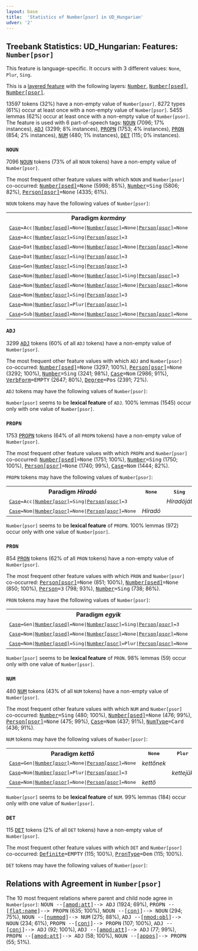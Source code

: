 ```yaml
---
layout: base
title:  'Statistics of Number[psor] in UD_Hungarian'
udver: '2'
---
```


## Treebank Statistics: UD_Hungarian: Features: `Number[psor]`

This feature is language-specific.
It occurs with 3 different values: `None`, `Plur`, `Sing`.

This is a <a href="../../u/overview/feat-layers.html">layered feature</a> with the following layers: <tt><a href="hu-feat-Number.html">Number</a></tt>, <tt><a href="hu-feat-Number-psed.html">Number[psed]</a></tt>, <tt><a href="hu-feat-Number-psor.html">Number[psor]</a></tt>.

13597 tokens (32%) have a non-empty value of `Number[psor]`.
8272 types (61%) occur at least once with a non-empty value of `Number[psor]`.
5455 lemmas (62%) occur at least once with a non-empty value of `Number[psor]`.
The feature is used with 6 part-of-speech tags: <tt><a href="hu-pos-NOUN.html">NOUN</a></tt> (7096; 17% instances), <tt><a href="hu-pos-ADJ.html">ADJ</a></tt> (3299; 8% instances), <tt><a href="hu-pos-PROPN.html">PROPN</a></tt> (1753; 4% instances), <tt><a href="hu-pos-PRON.html">PRON</a></tt> (854; 2% instances), <tt><a href="hu-pos-NUM.html">NUM</a></tt> (480; 1% instances), <tt><a href="hu-pos-DET.html">DET</a></tt> (115; 0% instances).

### `NOUN`

7096 <tt><a href="hu-pos-NOUN.html">NOUN</a></tt> tokens (73% of all `NOUN` tokens) have a non-empty value of `Number[psor]`.

The most frequent other feature values with which `NOUN` and `Number[psor]` co-occurred: <tt><a href="hu-feat-Number-psed.html">Number[psed]</a></tt><tt>=None</tt> (5998; 85%), <tt><a href="hu-feat-Number.html">Number</a></tt><tt>=Sing</tt> (5806; 82%), <tt><a href="hu-feat-Person-psor.html">Person[psor]</a></tt><tt>=None</tt> (4335; 61%).

`NOUN` tokens may have the following values of `Number[psor]`:


<table>
  <tr><th>Paradigm <i>kormány</i></th><th><tt>None</tt></th><th><tt>Plur</tt></th><th><tt>Sing</tt></th></tr>
  <tr><td><tt><tt><a href="hu-feat-Case.html">Case</a></tt><tt>=Acc</tt>|<tt><a href="hu-feat-Number-psed.html">Number[psed]</a></tt><tt>=None</tt>|<tt><a href="hu-feat-Number-psor.html">Number[psor]</a></tt><tt>=None</tt>|<tt><a href="hu-feat-Person-psor.html">Person[psor]</a></tt><tt>=None</tt></tt></td><td><em>kormányt</em></td><td></td><td></td></tr>
  <tr><td><tt><tt><a href="hu-feat-Case.html">Case</a></tt><tt>=Acc</tt>|<tt><a href="hu-feat-Number-psor.html">Number[psor]</a></tt><tt>=Sing</tt>|<tt><a href="hu-feat-Person-psor.html">Person[psor]</a></tt><tt>=3</tt></tt></td><td></td><td></td><td><em>kormányát</em></td></tr>
  <tr><td><tt><tt><a href="hu-feat-Case.html">Case</a></tt><tt>=Dat</tt>|<tt><a href="hu-feat-Number-psed.html">Number[psed]</a></tt><tt>=None</tt>|<tt><a href="hu-feat-Number-psor.html">Number[psor]</a></tt><tt>=None</tt>|<tt><a href="hu-feat-Person-psor.html">Person[psor]</a></tt><tt>=None</tt></tt></td><td><em>kormánynak</em></td><td></td><td></td></tr>
  <tr><td><tt><tt><a href="hu-feat-Case.html">Case</a></tt><tt>=Dat</tt>|<tt><a href="hu-feat-Number-psor.html">Number[psor]</a></tt><tt>=Sing</tt>|<tt><a href="hu-feat-Person-psor.html">Person[psor]</a></tt><tt>=3</tt></tt></td><td></td><td></td><td><em>kormányának</em></td></tr>
  <tr><td><tt><tt><a href="hu-feat-Case.html">Case</a></tt><tt>=Gen</tt>|<tt><a href="hu-feat-Number-psor.html">Number[psor]</a></tt><tt>=Sing</tt>|<tt><a href="hu-feat-Person-psor.html">Person[psor]</a></tt><tt>=3</tt></tt></td><td></td><td></td><td><em>kormányának</em></td></tr>
  <tr><td><tt><tt><a href="hu-feat-Case.html">Case</a></tt><tt>=Nom</tt>|<tt><a href="hu-feat-Number-psed.html">Number[psed]</a></tt><tt>=None</tt>|<tt><a href="hu-feat-Number-psor.html">Number[psor]</a></tt><tt>=Sing</tt>|<tt><a href="hu-feat-Person-psor.html">Person[psor]</a></tt><tt>=3</tt></tt></td><td></td><td></td><td><em>kormánya</em></td></tr>
  <tr><td><tt><tt><a href="hu-feat-Case.html">Case</a></tt><tt>=Nom</tt>|<tt><a href="hu-feat-Number-psed.html">Number[psed]</a></tt><tt>=None</tt>|<tt><a href="hu-feat-Number-psor.html">Number[psor]</a></tt><tt>=None</tt>|<tt><a href="hu-feat-Person-psor.html">Person[psor]</a></tt><tt>=None</tt></tt></td><td><em>kormány</em></td><td></td><td></td></tr>
  <tr><td><tt><tt><a href="hu-feat-Case.html">Case</a></tt><tt>=Nom</tt>|<tt><a href="hu-feat-Number-psor.html">Number[psor]</a></tt><tt>=Sing</tt>|<tt><a href="hu-feat-Person-psor.html">Person[psor]</a></tt><tt>=3</tt></tt></td><td></td><td></td><td><em>kormánya</em></td></tr>
  <tr><td><tt><tt><a href="hu-feat-Case.html">Case</a></tt><tt>=Nom</tt>|<tt><a href="hu-feat-Number-psor.html">Number[psor]</a></tt><tt>=Plur</tt>|<tt><a href="hu-feat-Person-psor.html">Person[psor]</a></tt><tt>=1</tt></tt></td><td></td><td><em>Kormányunk</em></td><td></td></tr>
  <tr><td><tt><tt><a href="hu-feat-Case.html">Case</a></tt><tt>=Sub</tt>|<tt><a href="hu-feat-Number-psed.html">Number[psed]</a></tt><tt>=None</tt>|<tt><a href="hu-feat-Number-psor.html">Number[psor]</a></tt><tt>=None</tt>|<tt><a href="hu-feat-Person-psor.html">Person[psor]</a></tt><tt>=None</tt></tt></td><td><em>kormányra</em></td><td></td><td></td></tr>
</table>

### `ADJ`

3299 <tt><a href="hu-pos-ADJ.html">ADJ</a></tt> tokens (60% of all `ADJ` tokens) have a non-empty value of `Number[psor]`.

The most frequent other feature values with which `ADJ` and `Number[psor]` co-occurred: <tt><a href="hu-feat-Number-psed.html">Number[psed]</a></tt><tt>=None</tt> (3297; 100%), <tt><a href="hu-feat-Person-psor.html">Person[psor]</a></tt><tt>=None</tt> (3292; 100%), <tt><a href="hu-feat-Number.html">Number</a></tt><tt>=Sing</tt> (3241; 98%), <tt><a href="hu-feat-Case.html">Case</a></tt><tt>=Nom</tt> (2986; 91%), <tt><a href="hu-feat-VerbForm.html">VerbForm</a></tt><tt>=EMPTY</tt> (2647; 80%), <tt><a href="hu-feat-Degree.html">Degree</a></tt><tt>=Pos</tt> (2391; 72%).

`ADJ` tokens may have the following values of `Number[psor]`:


`Number[psor]` seems to be **lexical feature** of `ADJ`. 100% lemmas (1545) occur only with one value of `Number[psor]`.

### `PROPN`

1753 <tt><a href="hu-pos-PROPN.html">PROPN</a></tt> tokens (64% of all `PROPN` tokens) have a non-empty value of `Number[psor]`.

The most frequent other feature values with which `PROPN` and `Number[psor]` co-occurred: <tt><a href="hu-feat-Number-psed.html">Number[psed]</a></tt><tt>=None</tt> (1751; 100%), <tt><a href="hu-feat-Number.html">Number</a></tt><tt>=Sing</tt> (1750; 100%), <tt><a href="hu-feat-Person-psor.html">Person[psor]</a></tt><tt>=None</tt> (1740; 99%), <tt><a href="hu-feat-Case.html">Case</a></tt><tt>=Nom</tt> (1444; 82%).

`PROPN` tokens may have the following values of `Number[psor]`:


<table>
  <tr><th>Paradigm <i>Híradó</i></th><th><tt>None</tt></th><th><tt>Sing</tt></th></tr>
  <tr><td><tt><tt><a href="hu-feat-Case.html">Case</a></tt><tt>=Acc</tt>|<tt><a href="hu-feat-Number-psor.html">Number[psor]</a></tt><tt>=Sing</tt>|<tt><a href="hu-feat-Person-psor.html">Person[psor]</a></tt><tt>=3</tt></tt></td><td></td><td><em>Híradóját</em></td></tr>
  <tr><td><tt><tt><a href="hu-feat-Case.html">Case</a></tt><tt>=Nom</tt>|<tt><a href="hu-feat-Number-psor.html">Number[psor]</a></tt><tt>=None</tt>|<tt><a href="hu-feat-Person-psor.html">Person[psor]</a></tt><tt>=None</tt></tt></td><td><em>Híradó</em></td><td></td></tr>
</table>

`Number[psor]` seems to be **lexical feature** of `PROPN`. 100% lemmas (972) occur only with one value of `Number[psor]`.

### `PRON`

854 <tt><a href="hu-pos-PRON.html">PRON</a></tt> tokens (62% of all `PRON` tokens) have a non-empty value of `Number[psor]`.

The most frequent other feature values with which `PRON` and `Number[psor]` co-occurred: <tt><a href="hu-feat-Person-psor.html">Person[psor]</a></tt><tt>=None</tt> (851; 100%), <tt><a href="hu-feat-Number-psed.html">Number[psed]</a></tt><tt>=None</tt> (850; 100%), <tt><a href="hu-feat-Person.html">Person</a></tt><tt>=3</tt> (798; 93%), <tt><a href="hu-feat-Number.html">Number</a></tt><tt>=Sing</tt> (738; 86%).

`PRON` tokens may have the following values of `Number[psor]`:


<table>
  <tr><th>Paradigm <i>egyik</i></th><th><tt>None</tt></th><th><tt>Plur</tt></th><th><tt>Sing</tt></th></tr>
  <tr><td><tt><tt><a href="hu-feat-Case.html">Case</a></tt><tt>=Gen</tt>|<tt><a href="hu-feat-Number-psed.html">Number[psed]</a></tt><tt>=None</tt>|<tt><a href="hu-feat-Number-psor.html">Number[psor]</a></tt><tt>=Sing</tt>|<tt><a href="hu-feat-Person-psor.html">Person[psor]</a></tt><tt>=3</tt></tt></td><td></td><td></td><td><em>egyikének</em></td></tr>
  <tr><td><tt><tt><a href="hu-feat-Case.html">Case</a></tt><tt>=Nom</tt>|<tt><a href="hu-feat-Number-psed.html">Number[psed]</a></tt><tt>=None</tt>|<tt><a href="hu-feat-Number-psor.html">Number[psor]</a></tt><tt>=None</tt>|<tt><a href="hu-feat-Person-psor.html">Person[psor]</a></tt><tt>=None</tt></tt></td><td><em>egyik</em></td><td></td><td></td></tr>
  <tr><td><tt><tt><a href="hu-feat-Case.html">Case</a></tt><tt>=Nom</tt>|<tt><a href="hu-feat-Number-psed.html">Number[psed]</a></tt><tt>=Sing</tt>|<tt><a href="hu-feat-Number-psor.html">Number[psor]</a></tt><tt>=Plur</tt>|<tt><a href="hu-feat-Person-psor.html">Person[psor]</a></tt><tt>=None</tt></tt></td><td></td><td><em>egyikőjük</em></td><td></td></tr>
</table>

`Number[psor]` seems to be **lexical feature** of `PRON`. 98% lemmas (59) occur only with one value of `Number[psor]`.

### `NUM`

480 <tt><a href="hu-pos-NUM.html">NUM</a></tt> tokens (43% of all `NUM` tokens) have a non-empty value of `Number[psor]`.

The most frequent other feature values with which `NUM` and `Number[psor]` co-occurred: <tt><a href="hu-feat-Number.html">Number</a></tt><tt>=Sing</tt> (480; 100%), <tt><a href="hu-feat-Number-psed.html">Number[psed]</a></tt><tt>=None</tt> (476; 99%), <tt><a href="hu-feat-Person-psor.html">Person[psor]</a></tt><tt>=None</tt> (475; 99%), <tt><a href="hu-feat-Case.html">Case</a></tt><tt>=Nom</tt> (437; 91%), <tt><a href="hu-feat-NumType.html">NumType</a></tt><tt>=Card</tt> (436; 91%).

`NUM` tokens may have the following values of `Number[psor]`:


<table>
  <tr><th>Paradigm <i>kettő</i></th><th><tt>None</tt></th><th><tt>Plur</tt></th></tr>
  <tr><td><tt><tt><a href="hu-feat-Case.html">Case</a></tt><tt>=Gen</tt>|<tt><a href="hu-feat-Number-psor.html">Number[psor]</a></tt><tt>=None</tt>|<tt><a href="hu-feat-Person-psor.html">Person[psor]</a></tt><tt>=None</tt></tt></td><td><em>kettőnek</em></td><td></td></tr>
  <tr><td><tt><tt><a href="hu-feat-Case.html">Case</a></tt><tt>=Nom</tt>|<tt><a href="hu-feat-Number-psor.html">Number[psor]</a></tt><tt>=Plur</tt>|<tt><a href="hu-feat-Person-psor.html">Person[psor]</a></tt><tt>=3</tt></tt></td><td></td><td><em>kettejük</em></td></tr>
  <tr><td><tt><tt><a href="hu-feat-Case.html">Case</a></tt><tt>=Nom</tt>|<tt><a href="hu-feat-Number-psor.html">Number[psor]</a></tt><tt>=None</tt>|<tt><a href="hu-feat-Person-psor.html">Person[psor]</a></tt><tt>=None</tt></tt></td><td><em>kettő</em></td><td></td></tr>
</table>

`Number[psor]` seems to be **lexical feature** of `NUM`. 99% lemmas (184) occur only with one value of `Number[psor]`.

### `DET`

115 <tt><a href="hu-pos-DET.html">DET</a></tt> tokens (2% of all `DET` tokens) have a non-empty value of `Number[psor]`.

The most frequent other feature values with which `DET` and `Number[psor]` co-occurred: <tt><a href="hu-feat-Definite.html">Definite</a></tt><tt>=EMPTY</tt> (115; 100%), <tt><a href="hu-feat-PronType.html">PronType</a></tt><tt>=Dem</tt> (115; 100%).

`DET` tokens may have the following values of `Number[psor]`:


## Relations with Agreement in `Number[psor]`

The 10 most frequent relations where parent and child node agree in `Number[psor]`:
<tt>NOUN --[<tt><a href="hu-dep-amod-att.html">amod:att</a></tt>]--> ADJ</tt> (1924; 69%),
<tt>PROPN --[<tt><a href="hu-dep-flat-name.html">flat:name</a></tt>]--> PROPN</tt> (635; 100%),
<tt>NOUN --[<tt><a href="hu-dep-conj.html">conj</a></tt>]--> NOUN</tt> (294; 75%),
<tt>NOUN --[<tt><a href="hu-dep-nummod.html">nummod</a></tt>]--> NUM</tt> (275; 88%),
<tt>ADJ --[<tt><a href="hu-dep-nmod-obl.html">nmod:obl</a></tt>]--> NOUN</tt> (234; 61%),
<tt>PROPN --[<tt><a href="hu-dep-conj.html">conj</a></tt>]--> PROPN</tt> (107; 100%),
<tt>ADJ --[<tt><a href="hu-dep-conj.html">conj</a></tt>]--> ADJ</tt> (92; 100%),
<tt>ADJ --[<tt><a href="hu-dep-amod-att.html">amod:att</a></tt>]--> ADJ</tt> (77; 99%),
<tt>PROPN --[<tt><a href="hu-dep-amod-att.html">amod:att</a></tt>]--> ADJ</tt> (58; 100%),
<tt>NOUN --[<tt><a href="hu-dep-appos.html">appos</a></tt>]--> PROPN</tt> (55; 51%).

